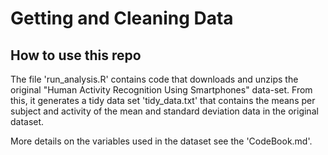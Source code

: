 # Getting and Cleaning Data

## How to use this repo

The file 'run_analysis.R' contains code that downloads and unzips the original "Human Activity Recognition Using Smartphones" data-set. From this, it generates a tidy data set 'tidy_data.txt' that contains the means per subject and activity of the mean and standard deviation data in the original dataset.

More details on the variables used in the dataset see the 'CodeBook.md'.
